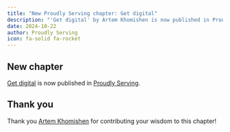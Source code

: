 ```yaml
---
title: "New Proudly Serving chapter: Get digital"
description: "'Get digital' by Artem Khomishen is now published in Proudly Serving."
date: 2024-10-22
author: Proudly Serving
icon: fa-solid fa-rocket
---
```


## New chapter

[Get digital](/contents/get-digital) is now published in [Proudly Serving](/).

## Thank you

Thank you [Artem Khomishen](/people/artem-khomishen) for contributing your wisdom to this chapter!
